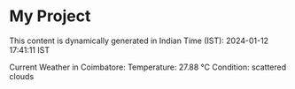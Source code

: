 # My Project

This content is dynamically generated in Indian Time (IST): 2024-01-12 17:41:11 IST


Current Weather in Coimbatore:
Temperature: 27.88 °C
Condition: scattered clouds
